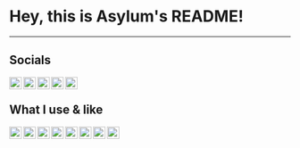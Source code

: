 # Hey, this is Asylum's README!

---

## Socials

<img align="left" width="22px" src="https://simpleicons.org/icons/discord.svg" />
<a href="https://youtube.com/asylumxd">
    <img align="left" width="22px" src="https://simpleicons.org/icons/youtube.svg" />
</a>
<img align="left" width="22px" src="https://simpleicons.org/icons/twitter.svg" />
<img align="left" width="22px" src="https://simpleicons.org/icons/gitlab.svg" />
<img align="left" width="22px" src="https://simpleicons.org/icons/replit.svg" />

<br />

## What I use & like

<img align="left" width="22px" src="https://simpleicons.org/icons/python.svg" />
<img align="left" width="22px" src="https://simpleicons.org/icons/neovim.svg" />
<img align="left" width="22px" src="https://simpleicons.org/icons/raspberrypi.svg" />
<img align="left" width="22px" src="https://simpleicons.org/icons/android.svg" />
<img align="left" width="22px" src="https://simpleicons.org/icons/debian.svg" />
<img align="left" width="22px" src="https://simpleicons.org/icons/mongodb.svg" />
<img align="left" width="22px" src="https://simpleicons.org/icons/cplusplus.svg" />
<img align="left" width="22px" src="https://simpleicons.org/icons/python.svg" />

